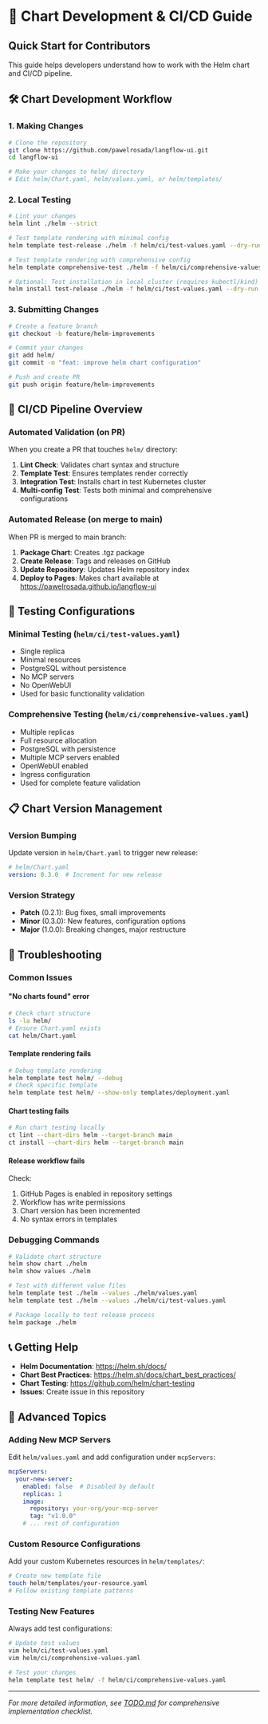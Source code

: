 # 🚀 Chart Development & CI/CD Guide

## Quick Start for Contributors

This guide helps developers understand how to work with the Helm chart and CI/CD pipeline.

## 🛠 Chart Development Workflow

### 1. Making Changes
```bash
# Clone the repository
git clone https://github.com/pawelrosada/langflow-ui.git
cd langflow-ui

# Make your changes to helm/ directory
# Edit helm/Chart.yaml, helm/values.yaml, or helm/templates/
```

### 2. Local Testing
```bash
# Lint your changes
helm lint ./helm --strict

# Test template rendering with minimal config
helm template test-release ./helm -f helm/ci/test-values.yaml --dry-run

# Test template rendering with comprehensive config  
helm template comprehensive-test ./helm -f helm/ci/comprehensive-values.yaml --dry-run

# Optional: Test installation in local cluster (requires kubectl/kind)
helm install test-release ./helm -f helm/ci/test-values.yaml --dry-run --debug
```

### 3. Submitting Changes
```bash
# Create a feature branch
git checkout -b feature/helm-improvements

# Commit your changes
git add helm/
git commit -m "feat: improve helm chart configuration"

# Push and create PR
git push origin feature/helm-improvements
```

## 🔄 CI/CD Pipeline Overview

### Automated Validation (on PR)
When you create a PR that touches `helm/` directory:

1. **Lint Check**: Validates chart syntax and structure
2. **Template Test**: Ensures templates render correctly
3. **Integration Test**: Installs chart in test Kubernetes cluster
4. **Multi-config Test**: Tests both minimal and comprehensive configurations

### Automated Release (on merge to main)
When PR is merged to main branch:

1. **Package Chart**: Creates .tgz package
2. **Create Release**: Tags and releases on GitHub
3. **Update Repository**: Updates Helm repository index
4. **Deploy to Pages**: Makes chart available at https://pawelrosada.github.io/langflow-ui

## 🧪 Testing Configurations

### Minimal Testing (`helm/ci/test-values.yaml`)
- Single replica
- Minimal resources
- PostgreSQL without persistence
- No MCP servers
- No OpenWebUI
- Used for basic functionality validation

### Comprehensive Testing (`helm/ci/comprehensive-values.yaml`)
- Multiple replicas
- Full resource allocation
- PostgreSQL with persistence
- Multiple MCP servers enabled
- OpenWebUI enabled
- Ingress configuration
- Used for complete feature validation

## 📋 Chart Version Management

### Version Bumping
Update version in `helm/Chart.yaml` to trigger new release:

```yaml
# helm/Chart.yaml
version: 0.3.0  # Increment for new release
```

### Version Strategy
- **Patch** (0.2.1): Bug fixes, small improvements
- **Minor** (0.3.0): New features, configuration options
- **Major** (1.0.0): Breaking changes, major restructure

## 🔧 Troubleshooting

### Common Issues

#### "No charts found" error
```bash
# Check chart structure
ls -la helm/
# Ensure Chart.yaml exists
cat helm/Chart.yaml
```

#### Template rendering fails
```bash
# Debug template rendering
helm template test helm/ --debug
# Check specific template
helm template test helm/ --show-only templates/deployment.yaml
```

#### Chart testing fails
```bash
# Run chart testing locally
ct lint --chart-dirs helm --target-branch main
ct install --chart-dirs helm --target-branch main
```

#### Release workflow fails
Check:
1. GitHub Pages is enabled in repository settings
2. Workflow has write permissions
3. Chart version has been incremented
4. No syntax errors in templates

### Debugging Commands
```bash
# Validate chart structure
helm show chart ./helm
helm show values ./helm

# Test with different value files
helm template test ./helm --values ./helm/values.yaml
helm template test ./helm --values ./helm/ci/test-values.yaml

# Package locally to test release process
helm package ./helm
```

## 📞 Getting Help

- **Helm Documentation**: https://helm.sh/docs/
- **Chart Best Practices**: https://helm.sh/docs/chart_best_practices/
- **Chart Testing**: https://github.com/helm/chart-testing
- **Issues**: Create issue in this repository

## 🚀 Advanced Topics

### Adding New MCP Servers
Edit `helm/values.yaml` and add configuration under `mcpServers`:

```yaml
mcpServers:
  your-new-server:
    enabled: false  # Disabled by default
    replicas: 1
    image:
      repository: your-org/your-mcp-server
      tag: "v1.0.0"
    # ... rest of configuration
```

### Custom Resource Configurations
Add your custom Kubernetes resources in `helm/templates/`:

```bash
# Create new template file
touch helm/templates/your-resource.yaml
# Follow existing template patterns
```

### Testing New Features
Always add test configurations:

```bash
# Update test values
vim helm/ci/test-values.yaml
vim helm/ci/comprehensive-values.yaml

# Test your changes
helm template test helm/ -f helm/ci/comprehensive-values.yaml
```

---

*For more detailed information, see [TODO.md](./TODO.md) for comprehensive implementation checklist.*